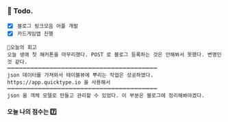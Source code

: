 ### 📌 Todo.

- [x] `블로그 링크모음 어플 개발`
- [x] `카드게임앱 진행`

```회고
💬오늘의 회고
오늘 생애 첫 해커톤을 마무리했다. POST 로 블로그 등록하는 것은 안해봐서 못했다. 변명인 것 같다.
➖➖➖➖➖➖➖➖➖➖➖➖➖➖➖➖➖➖➖➖➖➖➖➖➖➖➖➖➖➖➖➖➖➖➖➖➖➖➖
json 데이터를 가져와서 테이블뷰에 뿌리는 작업은 성공하였다. https://app.quicktype.io 을 사용해서 
➖➖➖➖➖➖➖➖➖➖➖➖➖➖➖➖➖➖➖➖➖➖➖➖➖➖➖➖➖➖➖➖➖➖➖➖➖➖➖
json 을 객체 모델로 만들고 관리할 수 있었다. 이 부분은 블로그에 정리해봐야겠다.
```

#### 오늘 나의 점수는 ️️7️⃣

